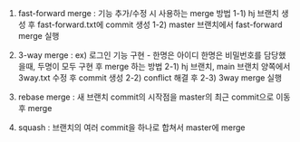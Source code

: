1. fast-forward merge : 기능 추가/수정 시 사용하는 merge 방법
1-1) hj 브랜치 생성 후 fast-forward.txt에 commit 생성
1-2) master 브랜치에서 fast-forward merge 실행

2. 3-way merge : ex) 로그인 기능 구현 - 한명은 아이디 한명은 비밀번호를 담당했을때, 두명이 모두 구현 후 merge 하는 방법
2-1) hj 브랜치, main 브랜치 양쪽에서 3way.txt 수정 후 commit 생성
2-2) conflict 해결 후 
2-3) 3way merge 실행

3. rebase merge : 새 브랜치 commit의 시작점을 master의 최근 commit으로 이동 후 merge


4. squash : 브랜치의 여러 commit을 하나로 합쳐서 master에 merge